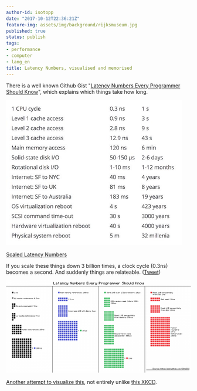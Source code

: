 ```yaml
---
author-id: isotopp
date: "2017-10-12T22:36:21Z"
feature-img: assets/img/background/rijksmuseum.jpg
published: true
status: publish
tags:
- performance
- computer
- lang_en
title: Latency Numbers, visualised and memorised
---
```

There is a well known Github Gist 
"[Latency Numbers Every Programmer Should Know](https://gist.github.com/jboner/2841832)", 
which explains which things take how long. 

[![](/uploads/2017/10/latency-numbers.jpg)](https://twitter.com/srigi/status/917998817051541504)

[Scaled Latency Numbers](https://twitter.com/srigi/status/917998817051541504)

If you scale these things down 3 billion times, a clock cycle (0.3ns)
becomes a second. And suddenly things are relateable.
([Tweet](https://twitter.com/srigi/status/917998817051541504))

[![](/uploads/2017/10/latency-numbers-2-640x320.png)](https://gist.github.com/hellerbarde/2843375)

[Another attempt to visualize this](https://gist.github.com/hellerbarde/2843375), not entirely unlike
[this XKCD](https://xkcd.com/radiation/).
